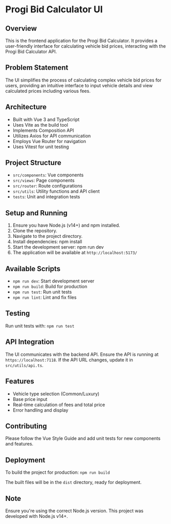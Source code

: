 # Progi Bid Calculator UI

## Overview

This is the frontend application for the Progi Bid Calculator. It provides a user-friendly interface for calculating vehicle bid prices, interacting with the Progi Bid Calculator API.

## Problem Statement

The UI simplifies the process of calculating complex vehicle bid prices for users, providing an intuitive interface to input vehicle details and view calculated prices including various fees.

## Architecture

- Built with Vue 3 and TypeScript
- Uses Vite as the build tool
- Implements Composition API
- Utilizes Axios for API communication
- Employs Vue Router for navigation
- Uses Vitest for unit testing

## Project Structure

- `src/components`: Vue components
- `src/views`: Page components
- `src/router`: Route configurations
- `src/utils`: Utility functions and API client
- `tests`: Unit and integration tests

## Setup and Running

1. Ensure you have Node.js (v14+) and npm installed.
2. Clone the repository.
3. Navigate to the project directory.
4. Install dependencies:
   npm install
5. Start the development server:
   npm run dev
6. The application will be available at `http://localhost:5173/`

## Available Scripts

- `npm run dev`: Start development server
- `npm run build`: Build for production
- `npm run test`: Run unit tests
- `npm run lint`: Lint and fix files

## Testing

Run unit tests with:
`npm run test`

## API Integration

The UI communicates with the backend API. Ensure the API is running at `https://localhost:7118`. If the API URL changes, update it in `src/utils/api.ts`.

## Features

- Vehicle type selection (Common/Luxury)
- Base price input
- Real-time calculation of fees and total price
- Error handling and display

## Contributing

Please follow the Vue Style Guide and add unit tests for new components and features.

## Deployment

To build the project for production:
`npm run build`

The built files will be in the `dist` directory, ready for deployment.

## Note

Ensure you're using the correct Node.js version. This project was developed with Node.js v14+.
